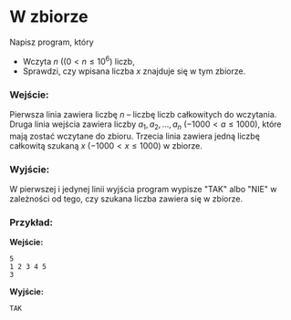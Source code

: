 # W zbiorze

Napisz program, który 
- Wczyta $n$ (($0 < n \le 10^6$) liczb,
- Sprawdzi, czy wpisana liczba $x$ znajduje się w tym zbiorze.

### Wejście:

Pierwsza linia zawiera liczbę $n$  – liczbę liczb całkowitych do wczytania.
Druga linia wejścia zawiera liczby $a_1, a_2, \dots, a_n$ ($-1000 < a \le 1000$), które mają zostać wczytane do zbioru.
Trzecia linia zawiera jedną liczbę całkowitą szukaną $x$ ($-1000 < x \le 1000$) w zbiorze.

### Wyjście:

W pierwszej i jedynej linii wyjścia program wypisze "TAK" albo "NIE" w zależności od tego, czy szukana liczba zawiera się w zbiorze.

### Przykład:

**Wejście:**

```
5
1 2 3 4 5
3
```

**Wyjście:**

```
TAK
```
